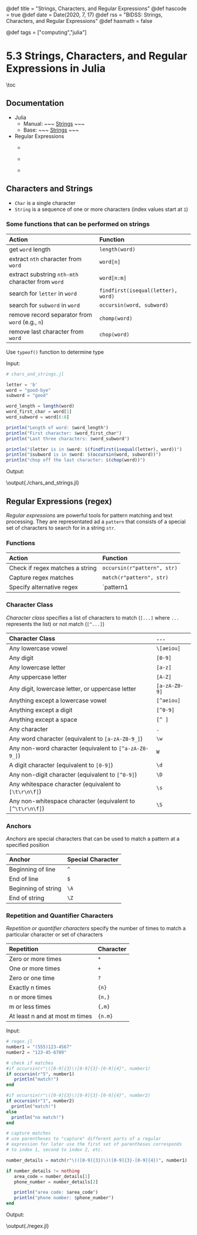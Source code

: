 @def title = "Strings, Characters, and Regular Expressions"
@def hascode = true
@def date = Date(2020, 7, 17)
@def rss = "BIDSS: Strings, Characters, and Regular Expressions"
@def hasmath = false

@def tags = ["computing","julia"]

# 5.3 Strings, Characters, and Regular Expressions in Julia

\toc

## Documentation
* Julia
    * Manual: ~~~ <a href="https://docs.julialang.org/en/v1/manual/strings/" target="_blank">Strings</a> ~~~
    * Base: ~~~ <a href="https://docs.julialang.org/en/v1/base/strings/" target="_blank">Strings</a> ~~~
* Regular Expressions
    * ~~~ <a href="https://regex101.com/" target="_blank">Regular Expressions 101</a> ~~~
    * ~~~ <a href="http://www.regexlib.com/" target="_blank">Regular Expressions Library</a> ~~~
    * ~~~ <a href="http://www.regexlib.com/CheatSheet.aspx" target="_blank">Regular Expressions Cheat Sheet</a> ~~~

## Characters and Strings
* `Char` is a single character
* `String` is a sequence of one or more characters (index values start at `1`)

### Some functions that can be performed on strings

| Action                                            | Function                          |
| :------------------------------------------------ | :-------------------------------- |
| get `word` length                                 | `length(word)`                    |
| extract `nth` character from `word`               | `word[n]`                         |
| extract substring `nth-mth` character from `word` | `word[n:m]`                       |
| search for `letter` in `word`                     | `findfirst(isequal(letter), word)`|
| search for `subword` in `word`                    | `occursin(word, subword)`         |
| remove record separator from `word` (e.g., `n`)   | `chomp(word)`                     |
| remove last character from `word`                 | `chop(word)`                      |


Use `typeof()` function to determine type

Input:

```julia:./chars_and_strings.jl
# chars_and_strings.jl

letter = 'b'
word = "good-bye"
subword = "good"

word_length = length(word)
word_first_char = word[1]
word_subword = word[6:8]

println("Length of word: $word_length")
println("First character: $word_first_char")
println("Last three characters: $word_subword")

println("$letter is in $word: $(findfirst(isequal(letter), word))")
println("$subword is in $word: $(occursin(word, subword))")
println("chop off the last character: $(chop(word))")

```

Output:

\output{./chars_and_strings.jl}


## Regular Expressions (regex)

*Regular expressions* are powerful tools for pattern matching and text processing. They are representated ad a `pattern` that consists of a special set of characters to search for in a string `str`.

### Functions

| Action                                            | Function                          |
| :------------------------------------------------ | :-------------------------------- |
| Check if regex matches a string		            | `occursin(r"pattern", str)`       |
| Capture regex matches			                    | `match(r"pattern", str)`          |
| Specify alternative regex			                | `pattern1|pattern2`              |


### Character Class 

*Character class* specifies a list of characters to match (`[...]` where `...` represents the list) or not match (`[^...]`)

| Character Class                                           | `...`                             |
| :-------------------------------------------------------- | :-------------------------------- |
| Any lowercase vowel                                       | `\[aeiou]`                        |
| Any digit                                                 | `[0-9]`                           |
| Any lowercase letter                                      | `[a-z]`                           |
| Any uppercase letter                                      | `[A-Z]`                           |
| Any digit, lowercase letter, or uppercase letter          | `[a-zA-Z0-9]`                     |
| Anything except a lowercase vowel                         | `[^aeiou]`                        |
| Anything except a digit                                   | `[^0-9]`                          |
| Anything except a space                                   | `[^ ]`                            |
| Any character                                             | `.`                               |
| Any word character (equivalent to `[a-zA-Z0-9_]`)         | `\w`                              |
| Any non-word character (equivalent to `[^a-zA-Z0-9_]`)    | `W`                               |
| A digit character (equivalent to `[0-9]`)                 | `\d`                              |
| Any non-digit character (equivalent to `[^0-9]`)          | `\D`                              |
| Any whitespace character (equivalent to `[\t\r\n\f]`)     | `\s`                              |
| Any non-whitespace character (equivalent to `[^\t\r\n\f]`)| `\S`                              |


### Anchors

*Anchors* are special characters that can be used to match a pattern at a specified position

| Anchor                                            | Special Character                 |
| :------------------------------------------------ | :-------------------------------- |
| Beginning of line	                                | `^`                               |
| End of line                                       | `$`                               |
| Beginning of string                               | `\A`                              |
| End of string                                     | `\Z`                              |


### Repetition and Quantifier Characters

*Repetition or quantifier characters* specify the number of times to match a particular character or set of characters

| Repetition                                        | Character                |
| :------------------------------------------------ | :----------------------- |
| Zero or more times                                | `*`                      |
| One or more times                                 | `+`                      |
| Zero or one time                                  | `?`                      |
| Exactly n times                                   | `{n}`                    |
| n or more times                                   | `{n,}`                   |
| m or less times                                   | `{,m}`                   |
| At least n and at most m times                    | `{n.m}`                  |

Input:

```julia:./regex.jl
# regex.jl
number1 = "(555)123-4567"
number2 = "123-45-6789"

# check if matches
#if occursin(r"\([0-9]{3}\)[0-9]{3}-[0-9]{4}", number1)
if occursin(r"5", number1)
   println("match!")
end

#if occursin(r"\([0-9]{3}\)[0-9]{3}-[0-9]{4}", number2)
if occursin(r"1", number2)
  println("match!")
else
  println("no match!")
end

# capture matches
# use parentheses to "capture" different parts of a regular 
# expression for later use the first set of parentheses corresponds 
# to index 1, second to index 2, etc.

number_details = match(r"\(([0-9]{3})\)([0-9]{3}-[0-9]{4})", number1)

if number_details != nothing
   area_code = number_details[1]
   phone_number = number_details[2]

   println("area code: $area_code")
   println("phone number: $phone_number")
end

```

Output:

\output{./regex.jl}
